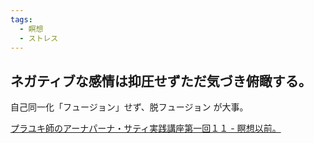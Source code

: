 ```yaml
---
tags:
  - 瞑想
  - ストレス
---
```

## ネガティブな感情は抑圧せずただ気づき俯瞰する。

自己同一化「フュージョン」せず、脱フュージョン が大事。

[プラユキ師のアーナパーナ・サティ実践講座第一回１１ - 瞑想以前。](http://meisouizenn.blog.fc2.com/blog-entry-902.html)


